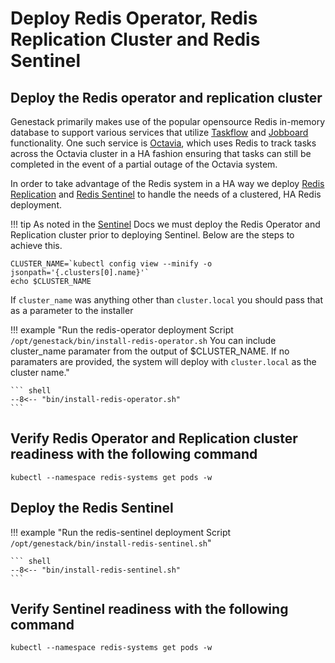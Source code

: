 # Deploy Redis Operator, Redis Replication Cluster and Redis Sentinel

## Deploy the Redis operator and replication cluster

Genestack primarily makes use of the popular opensource Redis in-memory database to support various services that utilize [Taskflow](https://wiki.openstack.org/wiki/TaskFlow) and [Jobboard](https://docs.openstack.org/taskflow/latest/user/jobs.html) functionality.
One such service is [Octavia](https://docs.openstack.org/octavia/latest/install/install-amphorav2.html), which uses Redis to track tasks across the Octavia cluster in a HA fashion ensuring that tasks can still be completed in the event of a partial outage of the Octavia system.

In order to take advantage of the Redis system in a HA way we deploy [Redis Replication](https://redis-operator.opstree.dev/docs/getting-started/replication/) and [Redis Sentinel](https://redis-operator.opstree.dev/docs/getting-started/sentinel/) to handle the needs of a clustered, HA Redis deployment. 

!!! tip
    As noted in the [Sentinel](https://redis-operator.opstree.dev/docs/getting-started/sentinel/) Docs we must deploy the Redis Operator and Replication cluster prior to deploying Sentinel. Below are the steps to achieve this.

```
CLUSTER_NAME=`kubectl config view --minify -o jsonpath='{.clusters[0].name}'`
echo $CLUSTER_NAME
```

If `cluster_name` was anything other than `cluster.local` you should pass that as a parameter to the installer

!!! example "Run the redis-operator deployment Script `/opt/genestack/bin/install-redis-operator.sh` You can include cluster_name paramater from the output of $CLUSTER_NAME. If no paramaters are provided, the system will deploy with `cluster.local` as the cluster name."

    ``` shell
    --8<-- "bin/install-redis-operator.sh"
    ```


## Verify Redis Operator and Replication cluster readiness with the following command

``` shell
kubectl --namespace redis-systems get pods -w
```

## Deploy the Redis Sentinel

!!! example "Run the redis-sentinel deployment Script `/opt/genestack/bin/install-redis-sentinel.sh`"

    ``` shell
    --8<-- "bin/install-redis-sentinel.sh"
    ```

## Verify Sentinel readiness with the following command

``` shell
kubectl --namespace redis-systems get pods -w
```
